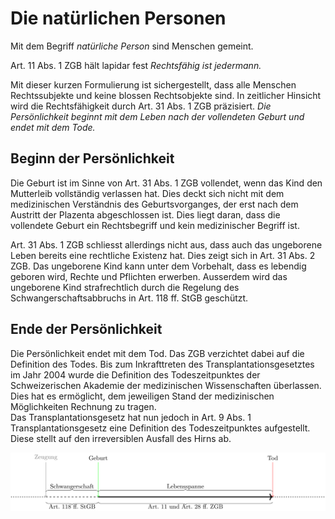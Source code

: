 # Die natürlichen Personen

Mit dem Begriff *natürliche Person* sind Menschen gemeint.

Art. 11 Abs. 1 ZGB hält lapidar fest *Rechtsfähig ist jedermann.*

Mit dieser kurzen Formulierung ist sichergestellt, dass alle Menschen
Rechtssubjekte und keine blossen Rechtsobjekte sind. In zeitlicher
Hinsicht wird die Rechtsfähigkeit durch Art. 31 Abs. 1 ZGB präzisiert.
*Die Persönlichkeit beginnt mit dem Leben nach der vollendeten Geburt
und endet mit dem Tode.*

## Beginn der Persönlichkeit

Die Geburt ist im Sinne von Art. 31 Abs. 1 ZGB vollendet, wenn das Kind
den Mutterleib vollständig verlassen hat. Dies deckt sich nicht mit dem
medizinischen Verständnis des Geburtsvorganges, der erst nach dem
Austritt der Plazenta abgeschlossen ist. Dies liegt daran, dass die
vollendete Geburt ein Rechtsbegriff und kein medizinischer Begriff ist.

Art. 31 Abs. 1 ZGB schliesst allerdings nicht aus, dass auch das
ungeborene Leben bereits eine rechtliche Existenz hat. Dies zeigt sich
in Art. 31 Abs. 2 ZGB. Das ungeborene Kind kann unter dem Vorbehalt,
dass es lebendig geboren wird, Rechte und Pflichten erwerben. Ausserdem
wird das ungeborene Kind strafrechtlich durch die Regelung des
Schwangerschaftsabbruchs in Art. 118 ff. StGB geschützt.

## Ende der Persönlichkeit

Die Persönlichkeit endet mit dem Tod. Das ZGB verzichtet dabei auf die
Definition des Todes. Bis zum Inkrafttreten des
Transplantationsgesetztes im Jahr 2004 wurde die Definition des
Todeszeitpunktes der Schweizerischen Akademie der medizinischen
Wissenschaften überlassen. Dies hat es ermöglicht, dem jeweiligen Stand
der medizinischen Möglichkeiten Rechnung zu tragen.  
Das Transplantationsgesetz hat nun jedoch in Art. 9 Abs.
1 Transplantationsgesetz eine Definition des Todeszeitpunktes
aufgestellt. Diese stellt auf den irreversiblen Ausfall des Hirns ab.

![Schematische Darstellung](leben.svg)
